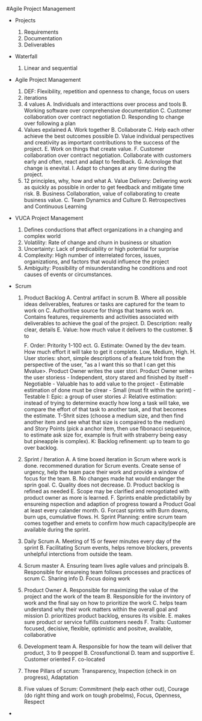 #Agile Project Management

- Projects
	1. Requirements
	2. Documentation
	3. Deliverables
- Waterfall
	1. Linear and sequential

- Agile Project Management
	1. DEF: Flexibility, repetition and openness to change, focus on users
	2. iterations
	3. 4 values
		A. Individuals and interacttions over process and tools
		B. Working software over comprehensive documentation
		C. Customer collaboration over contract negotiation
		D. Responding to change over following a plan
	4. Values epxlained
		A. Work together
		B. Collaborate
		C. Help each other achieve the best outcomes possible
		D. Value individual perspectives and creativiity as important contributions to the success of the project. 
		E. Work on things that create value.
		F. Customer collaboration over contract negotiation. Collaborate with customers early and often, react and adapt to feedback. 
		G. Acknologe that change is enevital. 
		I. Adapt to changes at any time during the project.
	5. 12 principles, why, how and what
		A. Value Delivery: Delivering work as quickly as possible in order to get feedback and mitigate time risk.
		B. Business Collaboration, value of collaborating to create business value. 
		C. Team Dynamics and Culture
		D. Retrospectives and Continuous Learning

- VUCA Project Management
	1. Defines conductions that affect organizations in a changing and complex world
	2. Volatility: Rate of change and churn in business or situation
	3. Uncertainty: Lack of predicability or high potential for surprise 
	4. Complexity: High number of interrelated forces, issues, organizations, and factors that would influence the project
	5. Ambiguity: Possibility of misunderstanding he conditions and root causes of events or circumstances. 	

- Scrum 
	1. Product Backlog
		A. Central artifact in scrum
		B. Where all possible ideas deliverables, features or tasks are captured for the team to work on
		C. Authoritive source for things that teams work on. Contains features, requirements and activities associated with deliverables to achieve the goal of the project.
		D. Description: really clear, details
		E. Value: how much value it delivers to the customer. $ to $$$$
		F. Order: Pritority 1-100 ect. 
		G. Estimate: Owned by the dev team. How much effort it will take to get it complete. Low, Medium, High.
		H. User stories: short, simple descriptions of a feature told from the perspective of the user, "as a <user role> I want this <action> so that I can get this Mvalue>. Product Owner writes the user stori. Product Owner writes the user storiess
			- Independent, story stared and finished by itself
			- Negotiable
			- Valuable has to add value to the project
			- Estimable estimation of done must be clrear
			- Small (must fit within the sprint)
			- Testable 
		I: Epic: a group of user stories
		J: Relative estimation: instead of trying to determine exactly how long a task will take, we compare the effort of that task to another task, and that becomes the estimate. T-Shrit sizes (choose a medium size, and then find another item and see what that size is compaired to the medium) and Story Points (pick a anchor item, then use fibonacci sequeince, to estimate ask size for, example is fruit with straberry being easy but pineapple is complex). 
		K: Backlog refinement: up to team to go over backlog. 
	2. Sprint / Iteration
		A. A time boxed iteration in Scrum where work is done. recommened duration for Scrum events. Create sense of urgency, help the team pace their work and provide a window of focus for the team.
		B. No changes made hat would endanger the sprin goal.
		C. Quality does not decrease.
		D. Product backlog is refined as needed
		E. Scope may be clarified and renogotiated with product owner as more is learned.
		F. Sprints enable predictabiliy by ensureing nspection and adaption of progress toward a Product Goal at least every calander month. 
		G. Forcast sprints with Burn downs, burn ups, cumulative flows.
		H. Sprint Planning: entire scrum team comes together and emets to confirm how much capacity/people are available during the sprint.

	3. Daily Scrum
		A. Meeting of 15 or fewer minutes every day of the sprint
		B. Facilitating Scrum events, helps remove blockers, prevents unhelpful interctions from outside the team.
	4. Scrum master
		A. Ensuring team lives agile values and principals
		B. Responsible for ensureing team follows processes and practices of scrum
		C. Sharing info
		D. Focus doing work
	5. Product Owner
		A. Responsible for maximizing the value of the project and the work of the team
		B. Responsible for the invintory of work and the final say on how to prioritize the work
		C. helps team understand why their work matters within the overall goal and mission
		D. prioritizes product backlog, ensures its visible.
		E. makes sure product or service fulfills customers needs
		F. Traits: Customer focused, decisive, flexible, optimistic and positve, available, collaborative 
	6. Development team
		A. Responsible for how the team will deliver that product, 3 to 9 peoppel
		B. Crossfunctional
		D. team and supportive
		E. Customer oriented
		F. co-located
	7. Three Pillars of scrum: Transparency, Inspection (check in on progress), Adaptation 
	8. Five values of Scrum: Commitment (help each other out), Courage (do right thing and work on tough probelms), Focus, Openness, Respect

- 

